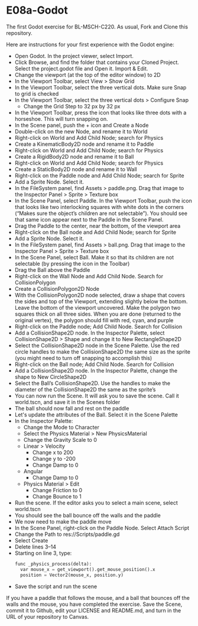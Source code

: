 # E08a-Godot
The first Godot exercise for BL-MSCH-C220. As usual, Fork and Clone this repository.

Here are instructions for your first experience with the Godot engine:

 * Open Godot. In the project viewer, select Import.
 * Click Browse, and find the folder that contains your Cloned Project. Select the project.godot file and Open it. Import & Edit.
 * Change the viewport (at the top of the editor window) to 2D
 * In the Viewport Toolbar, select View > Show Grid
 * In the Viewport Toolbar, select the three vertical dots. Make sure Snap to grid is checked
 * In the Viewport Toolbar, select the three vertical dots > Configure Snap
   * Change the Grid Step to 32 px by 32 px
 * In the Viewport Toolbar, press the icon that looks like three dots with a horseshoe. This will turn snapping on.
 * In the Scene panel, push the + icon and Create a Node
 * Double-click on the new Node, and rename it to World
 * Right-click on World and Add Child Node; search for Physics
 * Create a KinematicBody2D node and rename it to Paddle
 * Right-click on World and Add Child Node; search for Physics
 * Create a RigidBody2D node and rename it to Ball
 * Right-click on World and Add Child Node; search for Physics
 * Create a StaticBody2D node and rename it to Wall
 * Right-click on the Paddle node and Add Child Node; search for Sprite
 * Add a Sprite Node. Select it.
 * In the FileSystem panel, find Assets > paddle.png. Drag that image to the Inspector Panel > Sprite > Texture box
 * In the Scene Panel, select Paddle. In the Viewport Toolbar, push the icon that looks like two interlocking squares with white dots in the corners (“Makes sure the object’s children are not selectable”). You should see that same icon appear next to the Paddle in the Scene Panel.
 * Drag the Paddle to the center, near the bottom, of the viewport area
 * Right-click on the Ball node and Add Child Node; search for Sprite
 * Add a Sprite Node. Select it.
 * In the FileSystem panel, find Assets > ball.png. Drag that image to the Inspector Panel > Sprite > Texture box
 * In the Scene Panel, select Ball. Make it so that its children are not selectable (by pressing the icon in the Toolbar)
 * Drag the Ball above the Paddle
 * Right-click on the Wall Node and Add Child Node. Search for CollisionPolygon
 * Create a CollisionPolygon2D Node
 * With the CollisionPolygon2D node selected, draw a shape that covers the sides and top of the Viewport, extending slightly below the bottom. Leave the bottom of the viewport uncovered. Make the polygon two squares thick on all three sides. When you are done (returned to the original vertex), the polygon should fill with red, cyan, and purple
 * Right-click on the Paddle node; Add Child Node. Search for Collision
 * Add a CollisionShape2D node. In the Inspector Palette, select CollisionShape2D > Shape and change it to New RectangleShape2D
 * Select the CollisionShape2D node in the Scene Palette. Use the red circle handles to make the CollisionShape2D the same size as the sprite (you might need to turn off snapping to accomplish this)
 * Right-click on the Ball node; Add Child Node. Search for Collision
 * Add a CollisionShape2D node. In the Inspector Palette, change the shape to New CircleShape2D
 * Select the Ball’s CollisionShape2D. Use the handles to make the diameter of the CollisionShape2D the same as the sprite’s
 * You can now run the Scene. It will ask you to save the scene. Call it world.tscn, and save it in the Scenes folder
 * The ball should now fall and rest on the paddle
 * Let's update the attributes of the Ball. Select it in the Scene Palette
 * In the Inspector Palette:
   * Change the Mode to Character
   * Select the Physics Material > New PhysicsMaterial
   * Change the Gravity Scale to 0
   * Linear > Velocity
     * Change x to 200
     * Change y to -200
     * Change Damp to 0
   * Angular
     * Change Damp to 0
   * Physics Material > Edit
     * Change Friction to 0
     * Change Bounce to 1
 * Run the scene. If the editor asks you to select a main scene, select world.tscn
 * You should see the ball bounce off the walls and the paddle
 * We now need to make the paddle move
 * In the Scene Panel, right-click on the Paddle Node. Select Attach Script
 * Change the Path to res://Scripts/paddle.gd
 * Select Create
 * Delete lines 3–14
 * Starting on line 3, type:
    ```python
    func _physics_process(delta):
      var mouse_x = get_viewport().get_mouse_position().x
      position = Vector2(mouse_x, position.y)
    ```
 * Save the script and run the scene
 
 If you have a paddle that follows the mouse, and a ball that bounces off the walls and the mouse, you have completed the exercise. Save the Scene, commit it to Github, edit your LICENSE and README.md, and turn in the URL of your repository to Canvas.
